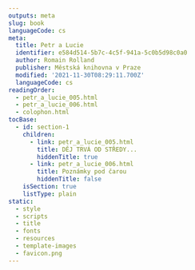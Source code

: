 ```yaml
---
outputs: meta
slug: book
languageCode: cs
meta:
  title: Petr a Lucie
  identifier: e584d514-5b7c-4c5f-941a-5c0b5d98c0a0
  author: Romain Rolland
  publisher: Městská knihovna v Praze
  modified: '2021-11-30T08:29:11.700Z'
  languageCode: cs
readingOrder:
  - petr_a_lucie_005.html
  - petr_a_lucie_006.html
  - colophon.html
tocBase:
  - id: section-1
    children:
      - link: petr_a_lucie_005.html
        title: DĚJ TRVÁ OD STŘEDY...
        hiddenTitle: true
      - link: petr_a_lucie_006.html
        title: Poznámky pod čarou
        hiddenTitle: false
    isSection: true
    listType: plain
static:
  - style
  - scripts
  - title
  - fonts
  - resources
  - template-images
  - favicon.png
---
```

